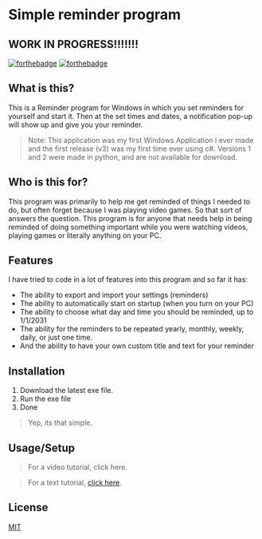 # Simple reminder program
## WORK IN PROGRESS!!!!!!!
[![forthebadge](https://forthebadge.com/images/badges/made-with-c-sharp.svg)](https://forthebadge.com)
[![forthebadge](https://forthebadge.com/images/badges/works-on-my-machine.svg)](https://forthebadge.com)

## What is this?

This is a Reminder program for Windows in which you set reminders for yourself and start it. Then at the set times and dates, a notification pop-up will show up and give you your reminder.

> Note: This application was my first Windows Application I ever made and the first release (v3) was my first time ever using c#. Versions 1 and 2 were made in python, and are not available for download.

## Who is this for?

This program was primarily to help me get reminded of things I needed to do, but often forget because I was playing video games. So that sort of answers the question. This program is for anyone that needs help in being reminded of doing something important while you were watching videos, playing games or literally anything on your PC.

## Features

I have tried to code in a lot of features into this program and so far it has:

* The ability to export and import your settings (reminders)
* The ability to automatically start on startup (when you turn on your PC)
* The ability to choose what day and time you should be reminded, up to 1/1/2031
* The ability for the reminders to be repeated yearly, monthly, weekly, daily, or just one time.
* And the ability to have your own custom title and text for your reminder

## Installation

1. Download the latest exe file.
2. Run the exe file
3. Done

> Yep, its that simple.

## Usage/Setup

> For a video tutorial, click here.

> For a text tutorial, [click here](https://github.com/6gh/ReminderProgram/blob/master/tutorial.md).

## License
[MIT](https://github.com/6gh/ReminderProgram/blob/master/LICENSE)
